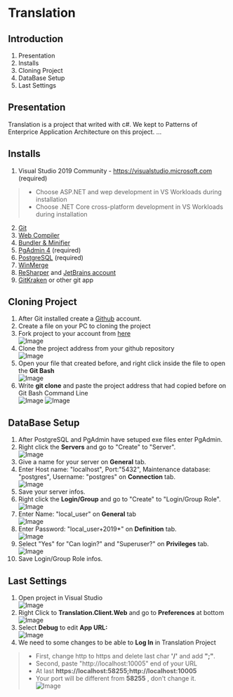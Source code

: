 # Translation
## Introduction
1. Presentation  
2. Installs  
3. Cloning Project  
4. DataBase Setup  
5. Last Settings
## Presentation
Translation is a project that writed with c#. We kept to Patterns of Enterprice Application Architecture on this project. ...
## Installs
1. Visual Studio  2019 Community - https://visualstudio.microsoft.com (required)
>
>* Choose ASP.NET and wep development in VS Workloads during installation
>* Choose .NET Core cross-platform development in VS Workloads during installation  
>  
2. [Git](https://git-scm.com/downloads)  
3. [Web Compiler](https://marketplace.visualstudio.com/items?itemName=MadsKristensen.WebCompiler)
4. [Bundler & Minifier](https://marketplace.visualstudio.com/items?itemName=MadsKristensen.BundlerMinifier)
5. [PgAdmin 4](https://www.pgadmin.org/download/pgadmin-4-windows/) (required)
6. [PostgreSQL](https://www.postgresql.org/download/) (required)  
7. [WinMerge](https://winmerge.org/)
8. [ReSharper](https://www.jetbrains.com/resharper/]) and [JetBrains account](https://account.jetbrains.com)
9. [GitKraken](https://www.gitkraken.com) or other git app  
## Cloning Project  
1. After Git installed create a [Github](https://github.com) account.  
2. Create a file on your PC to cloning the project  
3. Fork project to your account from [here](https://github.com/anatolia/translation)  
![Image](https://raw.githubusercontent.com/anatolia/translation/master/translation/Installation/git_pictures/1_git.png)
4. Clone the project address from your github repository  
![Image](https://raw.githubusercontent.com/anatolia/translation/master/translation/Installation/git_pictures/2_git.png)
5. Open your file that created before, and right click inside the file to open the **Git Bash**  
![Image](https://raw.githubusercontent.com/anatolia/translation/master/translation/Installation/git_pictures/3_git.png)
6. Write **git clone** and paste the project address that had copied before on Git Bash Command Line  
![Image](https://raw.githubusercontent.com/anatolia/translation/master/translation/Installation/git_pictures/4_git.png)
![Image](https://raw.githubusercontent.com/anatolia/translation/master/translation/Installation/git_pictures/5_git.png)
## DataBase Setup  
1. After PostgreSQL and PgAdmin have setuped exe files enter PgAdmin.  
2. Right click the **Servers** and go to "Create" to "Server".  
![Image](https://raw.githubusercontent.com/anatolia/translation/master/translation/Installation/db_pictures/first-pgAdmin4.png)
3. Give a name for your server on **General** tab.
4. Enter Host name: "localhost", Port:"5432", Maintenance database: "postgres", Username: "postgres" on **Connection** tab.  
![Image](https://raw.githubusercontent.com/anatolia/translation/master/translation/Installation/db_pictures/second-pgAdmin4.png)
5. Save your server infos.
6. Right click the **Login/Group** and go to "Create" to "Login/Group Role".  
![Image](https://raw.githubusercontent.com/anatolia/translation/master/translation/Installation/db_pictures/fourth-pgAdmin4.png)
7. Enter Name: "local_user" on **General** tab  
![Image](https://raw.githubusercontent.com/anatolia/translation/master/translation/Installation/db_pictures/fifth-pgAdmin4.png)
8. Enter Password: "local_user+2019*" on **Definition** tab.  
![Image](https://raw.githubusercontent.com/anatolia/translation/master/translation/Installation/db_pictures/sixthPgAdmin4.png)
9. Select "Yes" for "Can login?" and "Superuser?" on **Privileges** tab.  
![Image](https://raw.githubusercontent.com/anatolia/translation/master/translation/Installation/db_pictures/seventh-pgAdmin4.png)
10. Save Login/Group Role infos. 
## Last Settings
1. Open project in Visual Studio  
![Image](https://raw.githubusercontent.com/anatolia/translation/master/translation/Installation/set_picture/1_set.png)  
2. Right Click to **Translation.Client.Web** and go to **Preferences** at bottom  
![Image](https://raw.githubusercontent.com/anatolia/translation/master/translation/Installation/set_picture/2_set.png)  
3. Select **Debug** to edit **App URL:**  
![Image](https://raw.githubusercontent.com/anatolia/translation/master/translation/Installation/set_picture/3_set.png)  
4. We need to some changes to be able to **Log In** in Translation Project
>* First, change http to https and delete last char **'/'** and  add **";"**.  
>* Second, paste "http://localhost:10005" end of your URL
>* At last **https://localhost:58255;http://localhost:10005**
>* Your port will be different from **58255** , don't change it.  
![Image](https://raw.githubusercontent.com/anatolia/translation/master/translation/Installation/set_picture/3_set.png)  

 
